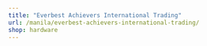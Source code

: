 ```yaml
---
title: "Everbest Achievers International Trading"
url: /manila/everbest-achievers-international-trading/
shop: hardware
---
```

